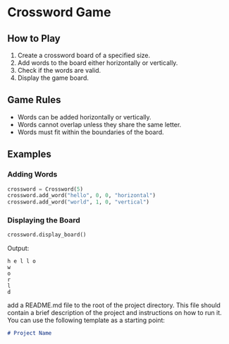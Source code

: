 # Crossword Game

## How to Play

1. Create a crossword board of a specified size.
2. Add words to the board either horizontally or vertically.
3. Check if the words are valid.
4. Display the game board.

## Game Rules

- Words can be added horizontally or vertically.
- Words cannot overlap unless they share the same letter.
- Words must fit within the boundaries of the board.

## Examples

### Adding Words

```python
crossword = Crossword(5)
crossword.add_word("hello", 0, 0, "horizontal")
crossword.add_word("world", 1, 0, "vertical")
```

### Displaying the Board

```python
crossword.display_board()
```

Output:
```
h e l l o
w
o
r
l
d
```
add a README.md file to the root of the project directory. This file should contain a brief description of the project and instructions on how to run it. You can use the following template as a starting point:

```markdown
# Project Name
